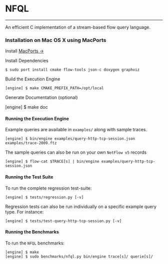 # NFQL
- - - -

An efficient C implementation of a stream-based flow query language.

### Installation on Mac OS X using MacPorts

Install [MacPorts &rarr;](http://guide.macports.org/#installing)

Install Dependencies

	$ sudo port install cmake flow-tools json-c doxygen graphviz

Build the Execution Engine

	[engine] $ make CMAKE_PREFIX_PATH=/opt/local

Generate Documentation (optional)

  [engine] $ make doc


#### Running the Execution Engine

Example queries are available in `examples/` along with sample traces.

	[engine] $ bin/engine examples/query-http-tcp-session.json examples/trace-2009.ftz

The sample queries can also be run on your own `NetFlow v5` records

	[engine] $ flow-cat $TRACE[s] | bin/engine examples/query-http-tcp-session.json


#### Running the Test Suite

To run the complete regression test-suite:

	[engine] $ tests/regression.py [-v]

Regression tests can also be run individually on a specific example query type. For instance:

	[engine] $ tests/test-query-http-tcp-session.py [-v]

#### Running the Benchmarks

To run the `NFQL` benchmarks:

	[engine] $ make
	[engine] $ sudo benchmarks/nfql.py bin/engine trace[s]/ querie[s]/

